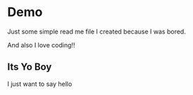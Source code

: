 # Demo

Just some simple read me file I created because I was bored.

And also I love coding!!

## Its Yo Boy

I just want to say hello
